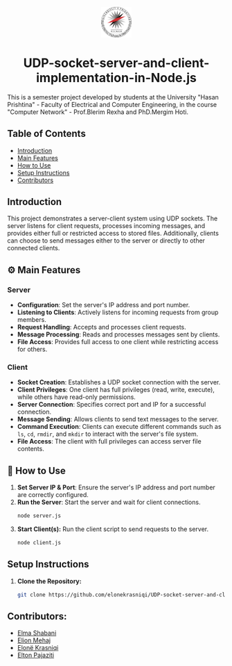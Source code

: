 <p align="center">
  <img src="./universityLogo.svg" alt="University Logo" width="70" />
</p>


<h1 align="center">UDP-socket-server-and-client-implementation-in-Node.js</h1>

This is a semester project developed by students at the University "Hasan Prishtina" - Faculty of Electrical and Computer Engineering, in the course "Computer Network" - Prof.Blerim Rexha and PhD.Mergim Hoti.

## Table of Contents
- [Introduction](#introduction)
- [Main Features](#⚙️-main-features)
- [How to Use](#🚀-how-to-use)
- [Setup Instructions](#setup-instructions)
- [Contributors](#contributors)

## Introduction
This project demonstrates a server-client system using UDP sockets. The server listens for client requests, processes incoming messages, and provides either full or restricted access to stored files. 
Additionally, clients can choose to send messages either to the server or directly to other connected clients.

## ⚙️ Main Features

### Server
- **Configuration**: Set the server's IP address and port number.
- **Listening to Clients**: Actively listens for incoming requests from group members.
- **Request Handling**: Accepts and processes client requests.
- **Message Processing**: Reads and processes messages sent by clients.
- **File Access**: Provides full access to one client while restricting access for others.

### Client
- **Socket Creation**: Establishes a UDP socket connection with the server.
- **Client Privileges**: One client has full privileges (read, write, execute), while others have read-only permissions.
- **Server Connection**: Specifies correct port and IP for a successful connection.
- **Message Sending**: Allows clients to send text messages to the server.
- **Command Execution**: Clients can execute different commands such as `ls`, `cd`, `rmdir`, and `mkdir` to interact with the server's file system.
- **File Access**: The client with full privileges can access server file contents.

## 🚀 How to Use
1. **Set Server IP & Port**: Ensure the server's IP address and port number are correctly configured.
2. **Run the Server**: Start the server and wait for client connections.
   ```bash
   node server.js
3. **Start Client(s):** Run the client script to send requests to the server.
   ```bash
   node client.js

## Setup Instructions

1. **Clone the Repository:**
   ```bash
   git clone https://github.com/elonekrasniqi/UDP-socket-server-and-client-implementation-in-Node.js.git

## Contributors:
- [Elma Shabani](https://github.com/ElmaShabani)
- [Elion Mehaj](https://github.com/elionmehaj)
- [Elonë Krasniqi](https://github.com/elonekrasniqi)
- [Elton Pajaziti](https://github.com/EltonPajaziti)
